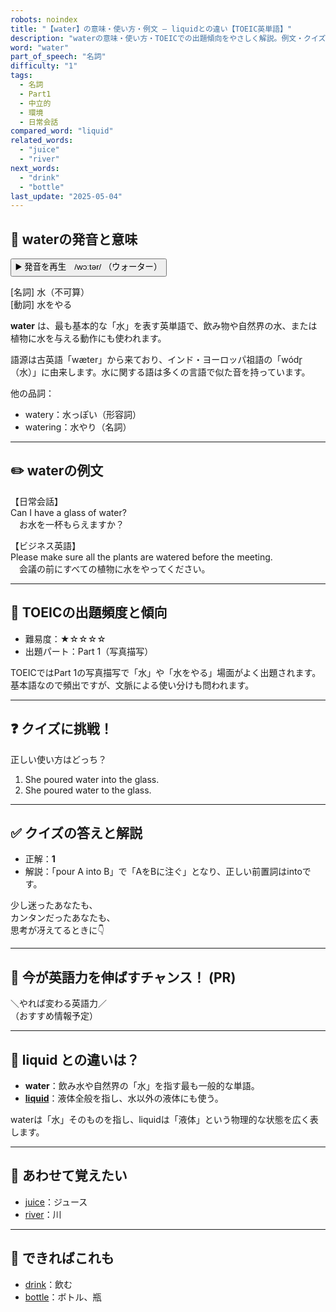 ```yaml
---
robots: noindex
title: "【water】の意味・使い方・例文 ― liquidとの違い【TOEIC英単語】"
description: "waterの意味・使い方・TOEICでの出題傾向をやさしく解説。例文・クイズ付きでliquidとの違いもわかりやすく学べます。"
word: "water"
part_of_speech: "名詞"
difficulty: "1"
tags:
  - 名詞
  - Part1
  - 中立的
  - 環境
  - 日常会話
compared_word: "liquid"
related_words:
  - "juice"
  - "river"
next_words:
  - "drink"
  - "bottle"
last_update: "2025-05-04"
---
```


## 🔰 waterの発音と意味

<button class="play-audio" onclick="playTTS('water')">
  <span class="play-audio-main">
    ▶️ 発音を再生　/wɔːtər/
  </span>
  <span class="play-audio-sub">
    （ウォーター）
  </span>
</button>

[名詞] 水（不可算）  
[動詞] 水をやる

**water** は、最も基本的な「水」を表す英単語で、飲み物や自然界の水、または植物に水を与える動作にも使われます。

語源は古英語「wæter」から来ており、インド・ヨーロッパ祖語の「wódr̥（水）」に由来します。水に関する語は多くの言語で似た音を持っています。

他の品詞：  
- watery：水っぽい（形容詞）
- watering：水やり（名詞）

---

## ✏️ waterの例文

【日常会話】  
Can I have a glass of water?  
　お水を一杯もらえますか？

【ビジネス英語】  
Please make sure all the plants are watered before the meeting.  
　会議の前にすべての植物に水をやってください。

---

## 🎯 TOEICの出題頻度と傾向

- 難易度：★☆☆☆☆
- 出題パート：Part 1（写真描写）

TOEICではPart 1の写真描写で「水」や「水をやる」場面がよく出題されます。基本語なので頻出ですが、文脈による使い分けも問われます。

---

## ❓ クイズに挑戦！

正しい使い方はどっち？

1. She poured water into the glass.  
2. She poured water to the glass.

---

## ✅ クイズの答えと解説

- 正解：**1**
- 解説：「pour A into B」で「AをBに注ぐ」となり、正しい前置詞はintoです。

少し迷ったあなたも、  
カンタンだったあなたも、  
思考が冴えてるときに👇️

---

## 🚀 今が英語力を伸ばすチャンス！ (PR)

<div class="info-center">
＼やれば変わる英語力／<br>  
（おすすめ情報予定）
</div>

---

## 🤔  liquid との違いは？

- **water**：飲み水や自然界の「水」を指す最も一般的な単語。
- **[liquid](/word/liquid/)**：液体全般を指し、水以外の液体にも使う。

waterは「水」そのものを指し、liquidは「液体」という物理的な状態を広く表します。

---

## 🧩 あわせて覚えたい

- [juice](/word/juice/)：ジュース
- [river](/word/river/)：川

---

## 📖 できればこれも

- [drink](/word/drink/)：飲む
- [bottle](/word/bottle/)：ボトル、瓶

<!-- cvid: aid15_bid28 -->

